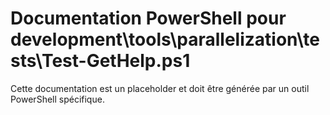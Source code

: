 # Documentation PowerShell pour development\tools\parallelization\tests\Test-GetHelp.ps1

Cette documentation est un placeholder et doit être générée par un outil PowerShell spécifique.
